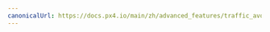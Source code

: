 ```yaml
---
canonicalUrl: https://docs.px4.io/main/zh/advanced_features/traffic_avoidance_utm
---
```


<Redirect to="../peripherals/adsb_flarm" />
